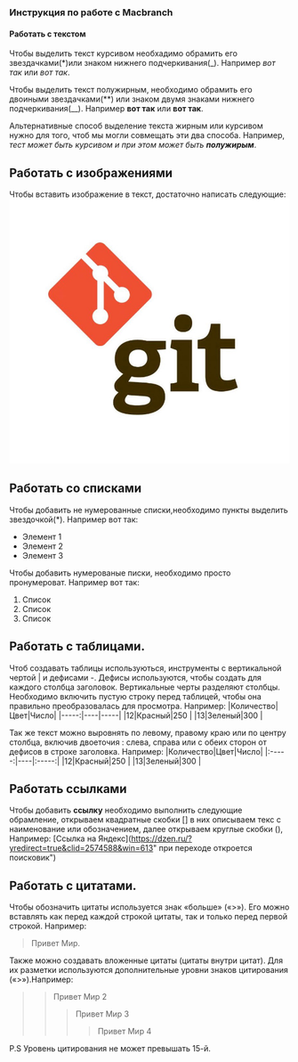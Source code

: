 ### Инструкция по работе с Macbranch
#### Работать с текстом
Чтобы выделить текст курсивом необхадимо обрамить его звездачками(*)или знаком нижнего подчеркивания(_).
Например *вот так* или _вот так_.

Чтобы выделить текст полужирным, необходимо обрамить его двоиными звездачками(**) или знаком двумя знаками нижнего подчеркивания(__).
Например **вот так** или __вот так__.

Альтернативные способ выделение текста жирным или курсивом нужно для того, чтоб мы могли совмещать эти два способа. Например, _тест может быть курсивом и при этом может  быть **полужирым**_.

## Работать с изображениями
Чтобы вставить изображение в текст, достаточно написать следующие:![Hi GIT](Git.png)

## Работать со списками
Чтобы добавить не нумерованные списки,необходимо пункты выделить звездочкой(*).
Например вот так:
* Элемент 1
* Элемент 2
* Элемент 3

Чтобы добавить нумерованые  писки, необходимо просто пронумероват.
Например вот так:
1. Список
2. Список
3. Список

## Работать с таблицами.
Чтоб создавать таблицы используються, инструменты с вертикальной чертой | и дефисами -. Дефисы используются, чтобы создать для каждого столбца заголовок. Вертикальные черты разделяют столбцы. Необходимо включить пустую строку перед таблицей, чтобы она правильно преобразовалась для просмотра. Например:
|Количество|Цвет|Число|
|-----:|----|-----|
|12|Красный|250  |
|13|Зеленый|300  |

Так же текст можно выровнять по левому, правому краю или по центру столбца, включив двоеточия : слева, справа или с обеих сторон от дефисов в строке заголовка.
Например:
|Количество|Цвет|Число|
|:-----:|----|:-----:|
|12|Красный|250  |
|13|Зеленый|300  |

## Работать ссылками
Чтобы добавить **ссылку** необходимо выполнить следующие обрамление, открываем квадратные скобки [] в них описываем текс с наименование или обозначением, далее открываем круглые скобки (), Например:
[Ссылка на Яндекс](https://dzen.ru/?yredirect=true&clid=2574588&win=613" при переходе откроется поисковик")

## Работать с цитатами.
Чтобы обозначить цитаты используется знак «больше» («>»). Его можно вставлять как перед каждой строкой цитаты, так и только перед первой строкой. Например:
> Привет Мир.

Также можно создавать вложенные цитаты (цитаты внутри цитат). Для их разметки используются дополнительные уровни знаков цитирования («>»).Например:

>> Привет Мир 2
>>>Привет Мир 3
>>>>Привет Мир 4

P.S Уровень цитирования не может превышать 15-й.